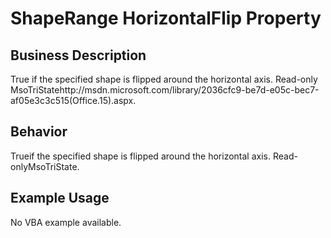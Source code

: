 # ShapeRange HorizontalFlip Property

## Business Description
True if the specified shape is flipped around the horizontal axis. Read-only MsoTriStatehttp://msdn.microsoft.com/library/2036cfc9-be7d-e05c-bec7-af05e3c3c515(Office.15).aspx.

## Behavior
Trueif the specified shape is flipped around the horizontal axis. Read-onlyMsoTriState.

## Example Usage
No VBA example available.